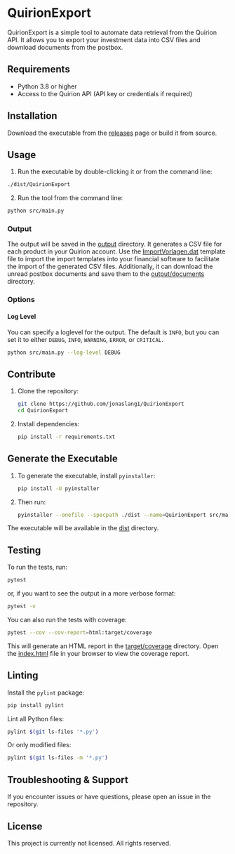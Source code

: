 # QuirionExport

QuirionExport is a simple tool to automate data retrieval from the Quirion API.
It allows you to export your investment data into CSV files and download  documents from the postbox.

## Requirements

- Python 3.8 or higher
- Access to the Quirion API (API key or credentials if required)

## Installation

Download the executable from the [releases](https://github.com/jonaslang1/QuirionExport/releases/latest) page or build it from source.

## Usage

1. Run the executable by double-clicking it or from the command line:
```bash
./dist/QuirionExport
```
2. Run the tool from the command line:
```bash
python src/main.py
```

### Output

The output will be saved in the [output](output) directory.
It generates a CSV file for each product in your Quirion account.
Use the [ImportVorlagen.dat](ImportVorlagen.dat) template file to import the import templates into your financial software to facilitate the import of the generated CSV files.
Additionally,
it can download the unread postbox documents and save them to the [output/documents](output/documents) directory.

### Options

#### Log Level

You can specify a loglevel for the output.
The default is `INFO`, but you can set it to either `DEBUG`, `INFO`, `WARNING`, `ERROR`, or `CRITICAL`.
```bash
python src/main.py --log-level DEBUG
```

## Contribute

1. Clone the repository:
   ```bash
   git clone https://github.com/jonaslang1/QuirionExport
   cd QuirionExport
   ```
2. Install dependencies:
   ```bash
   pip install -r requirements.txt
   ```

## Generate the Executable

1. To generate the executable, install `pyinstaller`:
   ```bash
   pip install -U pyinstaller
   ```
   
2. Then run:
   ```bash
   pyinstaller --onefile --specpath ./dist --name=QuirionExport src/main.py
   ```

The executable will be available in the [dist](dist) directory.

## Testing

To run the tests, run:
```bash
pytest
```
or, if you want to see the output in a more verbose format:
```bash
pytest -v
```
You can also run the tests with coverage:
```bash
pytest --cov --cov-report=html:target/coverage
```
This will generate an HTML report in the [target/coverage](target/coverage) directory.
Open the [index.html](target/coverage/index.html) file in your browser to view the coverage report.

## Linting

Install the `pylint` package:
```bash
pip install pylint
```

Lint all Python files:
```bash
pylint $(git ls-files '*.py')
```

Or only modified files:
```bash
pylint $(git ls-files -m '*.py')
```

## Troubleshooting & Support

If you encounter issues or have questions, please open an issue in the repository.

## License

This project is currently not licensed. All rights reserved.
